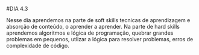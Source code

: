#DIA 4.3

Nesse dia aprendemos na parte de soft skills tecnicas de aprendizagem e absorção de conteúdo, o aprender a aprender. Na parte de hard skills aprendemos algoritmos e lógica de programação, quebrar grandes problemas em pequenos, utlizar a lógica para resolver problemas, erros de complexidade de código.
